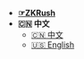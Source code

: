 - [**☞ZKRush**](https://pool.zkrush.com)
- **🇨🇳 中文**
  - [🇨🇳 中文](https://zkrush.gitbook.io/zkrush-wen-dang/wa-kuang-jiao-cheng/aleo-ce-shi-wang-wa-kuang-jiao-cheng) 
  - [🇺🇸 English](https://zkrush.gitbook.io/zkrush-document/mining-guide-for-beginners/aleo-testnet)
